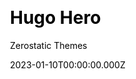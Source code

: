 ---
title: Hugo Hero
github: https://github.com/zerostaticthemes/hugo-hero-theme
demo: https://hugo-hero.netlify.com/
author: Zerostatic Themes
author_link: https://github.com/zerostaticthemes
date: 2023-01-10T00:00:00.000Z
description: A multi-page Hugo theme with fullscreen hero images and fullwidth sections.
ssg:
  - Hugo
css:
  - Bootstrap
cms:
  - Markdown
category:
  - Business
draft: false
publish_date: '2018-12-05T23:22:47Z'
update_date: '2022-03-24T04:48:09Z'
github_star: 281
github_fork: 217
---